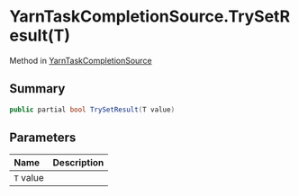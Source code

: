 # YarnTaskCompletionSource.TrySetResult(T)

Method in [YarnTaskCompletionSource](/docs/api/csharp/yarn.unity.yarntaskcompletionsource-2.md)

## Summary



```csharp
public partial bool TrySetResult(T value)
```

## Parameters

|Name|Description|
|:---|:---|
|`T` value||

